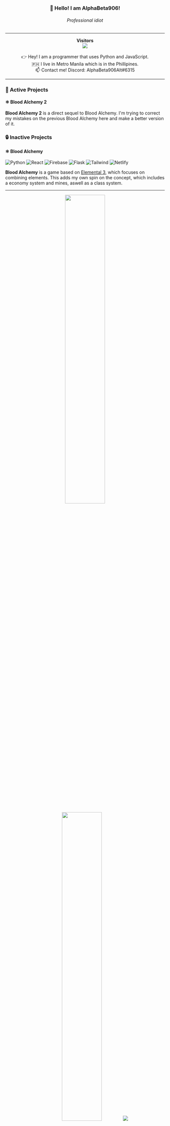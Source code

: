 
<h3 align="center">👋 Hello! I am AlphaBeta906!</h3>
<h6 align="center">Professional idiot</h6>

---
<p align="center">
  <b>Visitors</b><br/>
  <img src="https://profile-counter.glitch.me/AlphaBeta906/count.svg" /><br/><br/>
  👉 Hey! I am a programmer that uses Python and JavaScript.<br/>
  🇵🇭 I live in Metro Manila which is in the Phillipines.<br/>
  📫 Contact me! Discord: AlphaBeta906Alt#6315
</p>

---
### 🌱 Active Projects

#### ⚛️ Blood Alchemy 2
**Blood Alchemy 2** is a direct sequel to Blood Alchemy. I'm trying to correct my mistakes on the previous Blood Alchemy here and make a better version of it.

### 🔒 Inactive Projects

#### ⚛️ Blood Alchemy
![Python](https://img.shields.io/badge/Python-14354C?style=for-the-badge&logo=python&logoColor=white)
![React](https://img.shields.io/badge/React-20232A?style=for-the-badge&logo=react&logoColor=61DAFB)
![Firebase](https://img.shields.io/badge/firebase-222?style=for-the-badge&logo=firebase&logoColor=FFCA28)
![Flask](https://img.shields.io/badge/Flask-000000?style=for-the-badge&logo=flask&logoColor=white)
![Tailwind](https://img.shields.io/badge/Tailwind_CSS-38B2AC?style=for-the-badge&logo=tailwind-css&logoColor=white)
![Netlify](https://img.shields.io/badge/netlify-%23000000.svg?style=for-the-badge&logo=netlify&logoColor=#00C7B7)

**Blood Alchemy** is a game based on [Elemental 3](https://www.youtube.com/watch?v=rQWwfYSUckY), which focuses on combining elements. This adds my own spin on the concept, which includes a economy system and mines, aswell as a class system.

---
<p align="center">
  <img height="50%" width="auto" src ="https://github-readme-stats.vercel.app/api?username=AlphaBeta906&show_icons=true&count_private=true&theme=darcula&hide_border=true&hide=issues,contribs&bg_color=00000000">
  <img height="50%" width="auto" src ="https://github-readme-stats.vercel.app/api/top-langs/?username=AlphaBeta906&layout=compact&hide_border=true&theme=darcula&bg_color=00000000&langs_count=6&hide=jupyter%20notebook,tex,css,php">
  <img src ="https://github-readme-streak-stats.herokuapp.com?user=AlphaBeta906&theme=darcula&hide_border=true&background=FFFFFF00">
</p>
